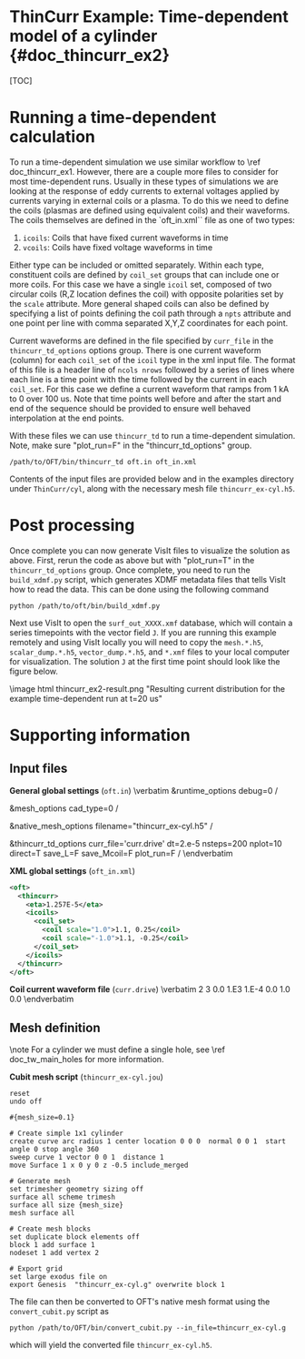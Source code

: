 ThinCurr Example: Time-dependent model of a cylinder {#doc_thincurr_ex2}
==============

[TOC]

# Running a time-dependent calculation

To run a time-dependent simulation we use similar workflow to \ref doc_thincurr_ex1. However, there are a couple more files to consider for most time-dependent runs. Usually in these types of simulations we are looking at the response of eddy currents to external voltages applied by currents varying in external coils or a plasma. To do this we need to define the coils (plasmas are defined using equivalent coils) and their waveforms. The coils themselves are defined in the `oft_in.xml`` file as one of two types:
 1. `icoils`: Coils that have fixed current waveforms in time
 2. `vcoils`: Coils have fixed voltage waveforms in time

Either type can be included or omitted separately. Within each type, constituent coils are defined by `coil_set` groups that can include one or more coils. For this case we have a single `icoil` set, composed of two circular coils (R,Z location defines the coil) with opposite polarities set by the `scale` attribute. More general shaped coils can also be defined by specifying a list of points defining the coil path through a `npts` attribute and one point per line with comma separated X,Y,Z coordinates for each point.

Current waveforms are defined in the file specified by `curr_file` in the `thincurr_td_options` options group. There is one current waveform (column) for each `coil_set` of the `icoil` type in the xml input file. The format of this file is a header line of `ncols nrows` followed by a series of lines where each line is a time point with the time followed by the current in each `coil_set`. For this case we define a current waveform that ramps from 1 kA to 0 over 100 us. Note that time points well before and after the start and end of the sequence should be provided to ensure well behaved interpolation at the end points.

With these files we can use `thincurr_td` to run a time-dependent simulation. Note, make sure "plot_run=F" in the "thincurr_td_options" group.

    /path/to/OFT/bin/thincurr_td oft.in oft_in.xml

Contents of the input files are provided below and in the examples directory under `ThinCurr/cyl`, along with the necessary mesh file `thincurr_ex-cyl.h5`.

# Post processing

Once complete you can now generate VisIt files to visualize the solution as above. First, rerun the code as above but with "plot_run=T" in the `thincurr_td_options` group. Once complete, you need to run the `build_xdmf.py` script, which generates XDMF metadata files that tells VisIt how to read the data. This can be done using the following command

    python /path/to/oft/bin/build_xdmf.py

Next use VisIt to open the `surf_out_XXXX.xmf` database, which will contain a series timepoints with the vector field `J`. If you are running this example remotely and using VisIt locally you will need to copy the `mesh.*.h5`, `scalar_dump.*.h5`, `vector_dump.*.h5`, and `*.xmf` files to your local computer for visualization. The solution `J` at the first time point should look like the figure below.

\image html thincurr_ex2-result.png "Resulting current distribution for the example time-dependent run at t=20 us"

# Supporting information

## Input files

**General global settings** (`oft.in`)
\verbatim
&runtime_options
 debug=0
/

&mesh_options
 cad_type=0
/

&native_mesh_options
 filename="thincurr_ex-cyl.h5"
/

&thincurr_td_options
 curr_file='curr.drive'
 dt=2.e-5
 nsteps=200
 nplot=10
 direct=T
 save_L=F
 save_Mcoil=F
 plot_run=F
/
\endverbatim

**XML global settings** (`oft_in.xml`)
```xml
<oft>
  <thincurr>
    <eta>1.257E-5</eta>
    <icoils>
      <coil_set>
        <coil scale="1.0">1.1, 0.25</coil>
        <coil scale="-1.0">1.1, -0.25</coil>
      </coil_set>
    </icoils>
  </thincurr>
</oft>
```

**Coil current waveform file** (`curr.drive`)
\verbatim
2 3
0.0   1.E3
1.E-4 0.0
1.0   0.0
\endverbatim

## Mesh definition

\note For a cylinder we must define a single hole, see \ref doc_tw_main_holes for more information.

**Cubit mesh script** (`thincurr_ex-cyl.jou`)
```
reset
undo off

#{mesh_size=0.1}

# Create simple 1x1 cylinder
create curve arc radius 1 center location 0 0 0  normal 0 0 1  start angle 0 stop angle 360
sweep curve 1 vector 0 0 1  distance 1
move Surface 1 x 0 y 0 z -0.5 include_merged

# Generate mesh
set trimesher geometry sizing off
surface all scheme trimesh
surface all size {mesh_size}
mesh surface all

# Create mesh blocks
set duplicate block elements off
block 1 add surface 1
nodeset 1 add vertex 2

# Export grid
set large exodus file on
export Genesis  "thincurr_ex-cyl.g" overwrite block 1
```

The file can then be converted to OFT's native mesh format using the `convert_cubit.py` script as

    python /path/to/OFT/bin/convert_cubit.py --in_file=thincurr_ex-cyl.g

which will yield the converted file `thincurr_ex-cyl.h5`.
